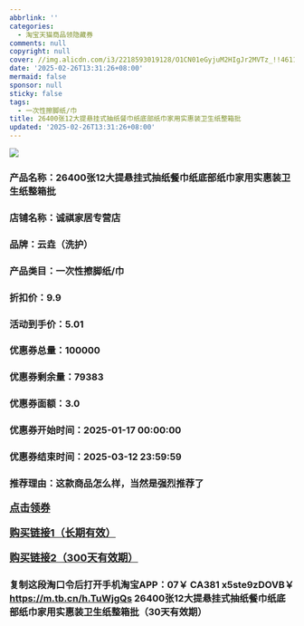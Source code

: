 ```yaml
---
abbrlink: ''
categories:
  - 淘宝天猫商品领隐藏券
comments: null
copyright: null
cover: //img.alicdn.com/i3/2218593019128/O1CN01eGyjuM2HIgJr2MVTz_!!4611686018427380984-0-item_pic.jpg
date: '2025-02-26T13:31:26+08:00'
mermaid: false
sponsor: null
sticky: false
tags:
  - 一次性擦脚纸/巾
title: 26400张12大提悬挂式抽纸餐巾纸底部纸巾家用实惠装卫生纸整箱批
updated: '2025-02-26T13:31:26+08:00'
--- 
```


![](//img.alicdn.com/i3/2218593019128/O1CN01eGyjuM2HIgJr2MVTz_!!4611686018427380984-0-item_pic.jpg)

### 产品名称：26400张12大提悬挂式抽纸餐巾纸底部纸巾家用实惠装卫生纸整箱批
### 店铺名称：诚祺家居专营店
### 品牌：云垚（洗护）
### 产品类目：一次性擦脚纸/巾
### 折扣价：9.9
### 活动到手价：5.01
### 优惠券总量：100000
### 优惠券剩余量：79383
### 优惠券面额：3.0
### 优惠券开始时间：2025-01-17 00:00:00	
### 优惠券结束时间：2025-03-12 23:59:59	
### 推荐理由：这款商品怎么样，当然是强烈推荐了

<p style="font-size: 18px; font-weight: bold;">
  <a href="https://uland.taobao.com/coupon/edetail?e=VpGEnL2q7W2lhHvvyUNXZfh8CuWt5YH551NtNRhtOmSSTCkh22FG6JlRNbo0vR5BnA32dH03NkmKcve9v9mVbf89HtW3jbfTtt%2FULp9eYMzabAJjl9LutbeJpu0lau43I2dusPv1Pt9Oh%2B%2Bxt9TfPEVdtf0OCXn%2BPbi14A1jcJWYwek19h0d0EOVikrQ3cnkywCYaNU4JtuMta0aPfCMiM8Rx0Y120swtxl6Um37OPJuK6v1TDk72lKs%2BrbJrONerlR6PcABAAAfqYSnz1EZrYpMu6KsCQhkswDhlpaMEawCGruttYDvNg%3D%3D&traceId=0b515d4517407227641888116d126c&union_lens=lensId%3AOPT%401740722775%402133eaf5_0de5_1954b29a523_3c05%4001%40eyJmbG9vcklkIjo3MzM1NH0ie" target="_blank">点击领券</a>
</p>
<p style="font-size: 18px; font-weight: bold;">
  <a href="https://s.click.taobao.com/t?e=m%3D2%26s%3DC2JnvGulhzZw4vFB6t2Z2ueEDrYVVa64K7Vc7tFgwiHjf2vlNIV67uW8xal2bDKcgL3PGTnk8Mb3ID%2FV1RqsF4wnCJeELi4I%2FIEn%2BS1IjHAB0ghlTd7WlZVm%2FOAUUFw71qrpxiwMoCNxc1AtbZGVS3n6H57I%2FLGB12AsIsjxy8ZK8Fw9%2FhTH88BO%2BTEDzXoP8xFJAyFdTyN%2BecC85xUE1MIly0RS0sXczySY1vFmK6HhBK%2B5F1uRSXB6Jd9pUfrR1KilmKsn0wxCKBgpk9u9SsF7jnUuDWB3xg5p7bh%2BFbQ%3D" target="_blank">购买链接1（长期有效）</a>
</p>
<p style="font-size: 18px; font-weight: bold;">
  <a href="https://s.click.taobao.com/ceXIRYs" target="_blank">购买链接2（300天有效期）</a>
</p>

### 复制这段淘口令后打开手机淘宝APP：07￥ CA381 x5ste9zDOVB￥ https://m.tb.cn/h.TuWjgQs  26400张12大提悬挂式抽纸餐巾纸底部纸巾家用实惠装卫生纸整箱批（30天有效期）
